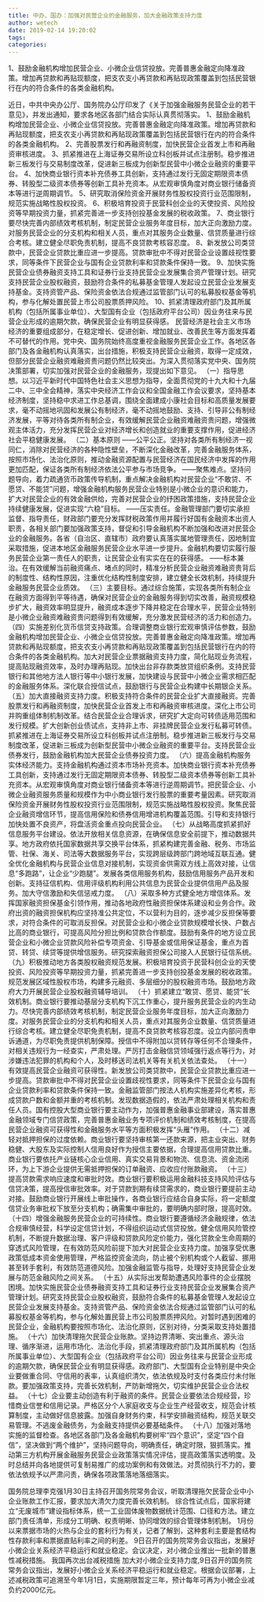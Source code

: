 ```yaml
---
title: 中办、国办：加强对民营企业的金融服务，加大金融政策支持力度
author: wetech
date: 2019-02-14 19:20:02
tags: 
categories: 
---
```

1、鼓励金融机构增加民营企业、小微企业信贷投放。完善普惠金融定向降准政策。增加再贷款和再贴现额度，把支农支小再贷款和再贴现政策覆盖到包括民营银行在内的符合条件的各类金融机构。
<!-- more -->
近日，中共中央办公厅、国务院办公厅印发了《关于加强金融服务民营企业的若干意见》，并发出通知，要求各地区各部门结合实际认真贯彻落实。
1、鼓励金融机构增加民营企业、小微企业信贷投放。完善普惠金融定向降准政策。增加再贷款和再贴现额度，把支农支小再贷款和再贴现政策覆盖到包括民营银行在内的符合条件的各类金融机构。
2、完善股票发行和再融资制度，加快民营企业首发上市和再融资审核进度。
3、抓紧推进在上海证券交易所设立科创板并试点注册制。稳步推进新三板发行与交易制度改革，促进新三板成为创新型民营中小微企业融资的重要平台。
4、加快商业银行资本补充债券工具创新，支持通过发行无固定期限资本债券、转股型二级资本债券等创新工具补充资本。从宏观审慎角度对商业银行储备资本等进行逆周期调节。
5、研究取消保险资金开展财务性股权投资行业范围限制，规范实施战略性股权投资。
6、积极培育投资于民营科创企业的天使投资、风险投资等早期投资力量，抓紧完善进一步支持创投基金发展的税收政策。
7、商业银行要尽快完善内部绩效考核机制，制定民营企业服务年度目标，加大正向激励力度。对服务民营企业的分支机构和相关人员，重点对其服务企业数量、信贷质量进行综合考核。建立健全尽职免责机制，提高不良贷款考核容忍度。
8、新发放公司类贷款中，民营企业贷款比重应进一步提高。贷款审批中不得对民营企业设置歧视性要求，同等条件下民营企业与国有企业贷款利率和贷款条件保持一致。
9、加快实施民营企业债券融资支持工具和证券行业支持民营企业发展集合资产管理计划。研究支持民营企业股权融资，鼓励符合条件的私募基金管理人发起设立民营企业发展支持基金。支持资管产品、保险资金依法合规通过监管部门认可的私募股权基金等机构，参与化解处置民营上市公司股票质押风险。
10、抓紧清理政府部门及其所属机构（包括所属事业单位）、大型国有企业（包括政府平台公司）因业务往来与民营企业形成的逾期欠款，确保民营企业有明显获得感。
民营经济是社会主义市场经济的重要组成部分，在稳定增长、促进创新、增加就业、改善民生等方面发挥着不可替代的作用。党中央、国务院始终高度重视金融服务民营企业工作。各地区各部门及各金融机构认真落实，出台措施，积极支持民营企业融资，取得一定成效，但部分民营企业融资难融资贵问题仍然比较突出。为深入贯彻落实党中央、国务院决策部署，切实加强对民营企业的金融服务，现提出如下意见。
（一）指导思想。以习近平新时代中国特色社会主义思想为指导，全面贯彻党的十九大和十九届二中、三中全会精神，落实中央经济工作会议和全国金融工作会议要求，坚持基本经济制度，坚持稳中求进工作总基调，围绕全面建成小康社会目标和高质量发展要求，毫不动摇地巩固和发展公有制经济，毫不动摇地鼓励、支持、引导非公有制经济发展，平等对待各类所有制企业，有效缓解民营企业融资难融资贵问题，增强微观主体活力，充分发挥民营企业对经济增长和创造就业的重要支撑作用，促进经济社会平稳健康发展。
（二）基本原则
——公平公正。坚持对各类所有制经济一视同仁，消除对民营经济的各种隐性壁垒，不断深化金融改革，完善金融服务体系，按照市场化、法治化原则，推动金融资源配置与民营经济在国民经济中发挥的作用更加匹配，保证各类所有制经济依法公平参与市场竞争。
——聚焦难点。坚持问题导向，着力疏通货币政策传导机制，重点解决金融机构对民营企业“不敢贷、不愿贷、不能贷”问题，增强金融机构服务民营企业特别是小微企业的意识和能力，扩大对民营企业的有效金融供给，完善对民营企业的纾困政策措施，支持民营企业持续健康发展，促进实现“六稳”目标。
——压实责任。金融管理部门要切实承担监督、指导责任，财政部门要充分发挥财税政策作用并履行好国有金融资本出资人职责，各相关部门要加强政策支持，督促和引导金融机构不断加强和改进对民营企业的金融服务。各省（自治区、直辖市）政府要认真落实属地管理责任，因地制宜采取措施，促进本地区金融服务民营企业水平进一步提升。金融机构要切实履行服务民营企业第一责任人的职责，让民营企业有实实在在的获得感。
——标本兼治。在有效缓解当前融资痛点、堵点的同时，精准分析民营企业融资难融资贵背后的制度性、结构性原因，注重优化结构性制度安排，建立健全长效机制，持续提升金融服务民营企业质效。
（三）主要目标。通过综合施策，实现各类所有制企业在融资方面得到平等待遇，确保对民营企业的金融服务得到切实改善，融资规模稳步扩大，融资效率明显提升，融资成本逐步下降并稳定在合理水平，民营企业特别是小微企业融资难融资贵问题得到有效缓解，充分激发民营经济的活力和创造力。
（四）实施差别化货币信贷支持政策。合理调整商业银行宏观审慎评估参数，鼓励金融机构增加民营企业、小微企业信贷投放。完善普惠金融定向降准政策。增加再贷款和再贴现额度，把支农支小再贷款和再贴现政策覆盖到包括民营银行在内的符合条件的各类金融机构。加大对民营企业票据融资支持力度，简化贴现业务流程，提高贴现融资效率，及时办理再贴现。加快出台非存款类放贷组织条例。支持民营银行和其他地方法人银行等中小银行发展，加快建设与民营中小微企业需求相匹配的金融服务体系。深化联合授信试点，鼓励银行与民营企业构建中长期银企关系。
（五）加大直接融资支持力度。积极支持符合条件的民营企业扩大直接融资。完善股票发行和再融资制度，加快民营企业首发上市和再融资审核进度。深化上市公司并购重组体制机制改革。结合民营企业合理诉求，研究扩大定向可转债适用范围和发行规模。扩大创新创业债试点，支持非上市、非挂牌民营企业发行私募可转债。抓紧推进在上海证券交易所设立科创板并试点注册制。稳步推进新三板发行与交易制度改革，促进新三板成为创新型民营中小微企业融资的重要平台。支持民营企业债券发行，鼓励金融机构加大民营企业债券投资力度。
（六）提高金融机构服务实体经济能力。支持金融机构通过资本市场补充资本。加快商业银行资本补充债券工具创新，支持通过发行无固定期限资本债券、转股型二级资本债券等创新工具补充资本。从宏观审慎角度对商业银行储备资本等进行逆周期调节。把民营企业、小微企业融资服务质量和规模作为中小商业银行发行股票的重要考量因素。研究取消保险资金开展财务性股权投资行业范围限制，规范实施战略性股权投资。聚焦民营企业融资增信环节，提高信用保险和债券信用增进机构覆盖范围。引导和支持银行加快处置不良资产，将盘活资金重点投向民营企业。
（七）从战略高度抓紧抓好信息服务平台建设。依法开放相关信息资源，在确保信息安全前提下，推动数据共享。地方政府依托国家数据共享交换平台体系，抓紧构建完善金融、税务、市场监管、社保、海关、司法等大数据服务平台，实现跨层级跨部门跨地域互联互通。健全优化金融机构与民营企业信息对接机制，实现资金供需双方线上高效对接，让信息“多跑路”，让企业“少跑腿”。发展各类信用服务机构，鼓励信用服务产品开发和创新。支持征信机构、信用评级机构利用公共信息为民营企业提供信用产品及服务。加大守信激励和失信惩戒力度。
（八）采取多种方式健全地方增信体系。发挥国家融资担保基金引领作用，推动各地政府性融资担保体系建设和业务合作。政府出资的融资担保机构应坚持准公共定位，不以营利为目的，逐步减少反担保等要求，对符合条件的可取消反担保。对民营企业和小微企业贷款规模增长快、户数占比高的商业银行，可提高风险分担比例和贷款合作额度。鼓励有条件的地方设立民营企业和小微企业贷款风险补偿专项资金、引导基金或信用保证基金，重点为首贷、转贷、续贷等提供增信服务。研究探索融资担保公司接入人民银行征信系统。
（九）积极推动地方各类股权融资规范发展。积极培育投资于民营科创企业的天使投资、风险投资等早期投资力量，抓紧完善进一步支持创投基金发展的税收政策。规范发展区域性股权市场，构建多元融资、多层细分的股权融资市场。鼓励地方政府大力开展民营企业股权融资辅导培训。
（十）抓紧建立“敢贷、愿贷、能贷”长效机制。商业银行要推动基层分支机构下沉工作重心，提升服务民营企业的内生动力。尽快完善内部绩效考核机制，制定民营企业服务年度目标，加大正向激励力度。对服务民营企业的分支机构和相关人员，重点对其服务企业数量、信贷质量进行综合考核。建立健全尽职免责机制，提高不良贷款考核容忍度。设立内部问责申诉通道，为尽职免责提供机制保障。授信中不得附加以贷转存等任何不合理条件，对相关违规行为一经查实，严肃处理。严厉打击金融信贷领域强行返点等行为，对涉嫌违法犯罪的机构和个人，及时移送司法机关等有关机关依法查处。
（十一）有效提高民营企业融资可获得性。新发放公司类贷款中，民营企业贷款比重应进一步提高。贷款审批中不得对民营企业设置歧视性要求，同等条件下民营企业与国有企业贷款利率和贷款条件保持一致。金融监管部门按法人机构实施差异化考核，形成贷款户数和金额并重的考核机制。发现数据造假的，依法严肃处理相关机构和责任人员。国有控股大型商业银行要主动作为，加强普惠金融事业部建设，落实普惠金融领域专门信贷政策，完善普惠金融业务专项评价机制和绩效考核制度，在提高民营企业融资可获得性和金融服务水平等方面积极发挥“头雁”作用。
（十二）减轻对抵押担保的过度依赖。商业银行要坚持审核第一还款来源，把主业突出、财务稳健、大股东及实际控制人信用良好作为授信主要依据，合理提高信用贷款比重。商业银行要依托产业链核心企业信用、真实交易背景和物流、信息流、资金流闭环，为上下游企业提供无需抵押担保的订单融资、应收应付账款融资。
（十三）提高贷款需求响应速度和审批时效。商业银行要积极运用金融科技支持风险评估与信贷决策，提高授信审批效率。对于贷款到期有续贷需求的，商业银行要提前主动对接。鼓励商业银行开展线上审批操作，各商业银行应结合自身实际，将一定额度信贷业务审批权下放至分支机构；确需集中审批的，要明确内部时限，提高时效。
（十四）增强金融服务民营企业的可持续性。商业银行要遵循经济金融规律，依法合规审慎经营，科学设定信贷计划，不得组织运动式信贷投放。健全信用风险管控机制，不断提升数据治理、客户评级和贷款风险定价能力，强化贷款全生命周期的穿透式风险管理，在有效防范风险前提下加大对民营企业支持力度。加强享受优惠政策低成本资金使用管理，严格监控资金流向，防止被个别机构或个人截留、挪用甚至转手套利，有效防范道德风险。加强金融监管与指导，处理好支持民营企业发展与防范金融风险之间关系。
（十五）从实际出发帮助遭遇风险事件的企业摆脱困境。加快实施民营企业债券融资支持工具和证券行业支持民营企业发展集合资产管理计划。研究支持民营企业股权融资，鼓励符合条件的私募基金管理人发起设立民营企业发展支持基金。支持资管产品、保险资金依法合规通过监管部门认可的私募股权基金等机构，参与化解处置民营上市公司股票质押风险。对暂时遇到困难的民营企业，金融机构要按照市场化、法治化原则，区别对待，分类采取支持处置措施。
（十六）加快清理拖欠民营企业账款。坚持边界清晰、突出重点、源头治理、循序渐进，运用市场化、法治化手段，抓紧清理政府部门及其所属机构（包括所属事业单位）、大型国有企业（包括政府平台公司）因业务往来与民营企业形成的逾期欠款，确保民营企业有明显获得感。政府部门、大型国有企业特别是中央企业要做重合同、守信用的表率，认真组织清欠，依法依规及时支付各类应付未付账款。要加强政策支持，完善长效机制，严防新增拖欠，切实维护民营企业合法权益。
（十七）企业要主动创造有利于融资的条件。民营企业要依法合规经营，珍惜商业信誉和信用记录。严格区分个人家庭收支与企业生产经营收支，规范会计核算制度，主动做好信息披露。加强自身财务约束，科学安排融资结构，规范关联交易管理。不逃废金融债务，为金融支持提供必要基础条件。
（十八）加强对落地实施的监督检查。各地区各部门及各金融机构要树牢“四个意识”，坚定“四个自信”，坚决做到“两个维护”，坚持问题导向，明确责任，确定时限，狠抓落实。推动第三方机构开展金融服务民营企业政策落实情况评估，提高政策落实透明度。及时总结并向各地提供可复制易推广的成功案例和有效做法。对贯彻执行不力的，要依法依规予以严肃问责，确保各项政策落地落细落实。
 
 
国务院总理李克强1月30日主持召开国务院常务会议，听取清理拖欠民营企业中小企业账款工作汇报，要求加大清欠力度完善长效机制。
综合性试点后，国家将建立“无废城市”建设指标体系，统一工业固体废物数据统计范围、口径和方法。建立部门责任清单，形成分工明确、权责明晰、协同增效的综合管理体制机制。
1月份以来票据市场的火热与企业的套利行为有关，记者了解到，这种套利主要是套结构性存款利率和票据直贴利率之间的利差。
9日召开的国务院常务会议指出，发展好小微企业关系经济平稳运行和就业稳定。会议决定，对小微企业推出一批新的普惠性减税措施。
我国再次出台减税措施 加大对小微企业支持力度,9日召开的国务院常务会议指出，发展好小微企业关系经济平稳运行和就业稳定。根据会议部署，上述减税政策可追溯至今年1月1日，实施期限暂定三年，预计每年可再为小微企业减负约2000亿元。
